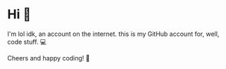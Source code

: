 # Hi 👋

I'm lol idk, an account on the internet. this is my GitHub account for, well, code stuff. 💻

Cheers and happy coding! 🌱
